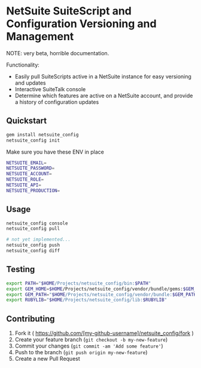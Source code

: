 # NetSuite SuiteScript and Configuration Versioning and Management

NOTE: very beta, horrible documentation.

Functionality:

* Easily pull SuiteScripts active in a NetSuite instance for easy versioning and updates
* Interactive SuiteTalk console
* Determine which features are active on a NetSuite account, and provide a history of configuration updates

## Quickstart

```ruby
gem install netsuite_config
netsuite_config init
```

Make sure you have these ENV in place

```bash
NETSUITE_EMAIL=
NETSUITE_PASSWORD=
NETSUITE_ACCOUNT=
NETSUITE_ROLE=
NETSUITE_API=
NETSUITE_PRODUCTION=
```

## Usage

```bash
netsuite_config console
netsuite_config pull

# not yet implemented...
netsuite_config push
netsuite_config diff
```

## Testing

```sh
export PATH="$HOME/Projects/netsuite_config/bin:$PATH"
export GEM_HOME=$HOME/Projects/netsuite_config/vendor/bundle/gems:$GEM_HOME
export GEM_PATH="$HOME/Projects/netsuite_config/vendor/bundle:$GEM_PATH"
export RUBYLIB="$HOME/Projects/netsuite_config/lib:$RUBYLIB"
```

## Contributing

1. Fork it ( https://github.com/[my-github-username]/netsuite_config/fork )
2. Create your feature branch (`git checkout -b my-new-feature`)
3. Commit your changes (`git commit -am 'Add some feature'`)
4. Push to the branch (`git push origin my-new-feature`)
5. Create a new Pull Request
